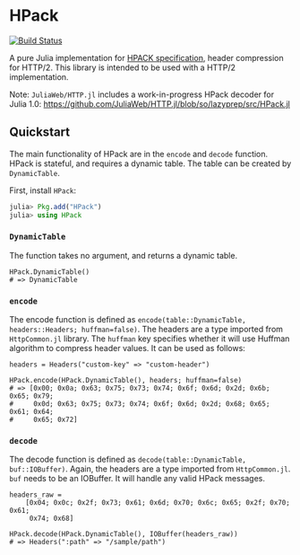 # HPack

[![Build Status](https://travis-ci.org/sorpaas/HPack.jl.svg?branch=master)](https://travis-ci.org/sorpaas/HPack.jl)

A pure Julia implementation for
[HPACK specification](http://http2.github.io/http2-spec/compression.html),
header compression for HTTP/2. This library is intended to be used with a HTTP/2
implementation.

Note: `JuliaWeb/HTTP.jl` includes a work-in-progress HPack decoder for Julia 1.0:
https://github.com/JuliaWeb/HTTP.jl/blob/so/lazyprep/src/HPack.jl

## Quickstart

The main functionality of HPack are in the `encode` and `decode` function. HPack
is stateful, and requires a dynamic table. The table can be created by
`DynamicTable`.

First, install `HPack`:

```julia
julia> Pkg.add("HPack")
julia> using HPack
```

### `DynamicTable`

The function takes no argument, and returns a dynamic table.

```
HPack.DynamicTable()
# => DynamicTable
```

### `encode`

The encode function is defined as `encode(table::DynamicTable, headers::Headers;
huffman=false)`. The headers are a type imported from `HttpCommon.jl` library.
The `huffman` key specifies whether it will use Huffman algorithm to compress
header values. It can be used as follows:

```
headers = Headers("custom-key" => "custom-header")

HPack.encode(HPack.DynamicTable(), headers; huffman=false)
# => [0x00; 0x0a; 0x63; 0x75; 0x73; 0x74; 0x6f; 0x6d; 0x2d; 0x6b; 0x65; 0x79;
#     0x0d; 0x63; 0x75; 0x73; 0x74; 0x6f; 0x6d; 0x2d; 0x68; 0x65; 0x61; 0x64;
#     0x65; 0x72]
```

### `decode`

The decode function is defined as `decode(table::DynamicTable, buf::IOBuffer)`.
Again, the headers are a type imported from `HttpCommon.jl`. `buf` needs to be
an IOBuffer. It will handle any valid HPack messages.

```
headers_raw =
    [0x04; 0x0c; 0x2f; 0x73; 0x61; 0x6d; 0x70; 0x6c; 0x65; 0x2f; 0x70; 0x61;
     0x74; 0x68]

HPack.decode(HPack.DynamicTable(), IOBuffer(headers_raw))
# => Headers(":path" => "/sample/path")
```
